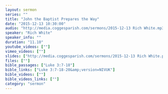```yaml
---
layout: sermon
series: ""
title: "John the Baptist Prepares the Way"
date: "2015-12-13 10:30:00"
audio: "http://media.coggesparish.com/sermons/2015-12-13 Rich White.mp3"
speaker: "Rich White"
speaker_info: ""
duration: "11.10"
youtube_videos: [""]
vimeo_videos: [""]
slides: ["http://media.coggesparish.com/sermons/2015-12-13 Rich White.pdf"]
files: [""]
bible_passages: ["Luke 3:7-18"]
bible_links: ["Luke 3:7-18-20&amp;version=NIVUK"]
bible_videos: [""]
bible_videos_links: [""]
category: "sermon"
---
```

